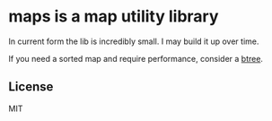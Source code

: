 # maps is a map utility library

In current form the lib is incredibly small. I may build it up over time.

If you need a sorted map and require performance, consider a [btree](https://github.com/google/btree).

## License

MIT
